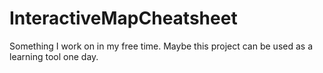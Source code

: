 # InteractiveMapCheatsheet

Something I work on in my free time. Maybe this project can be used as a learning tool one day.
